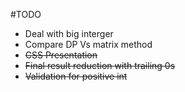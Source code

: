 #TODO
- Deal with big interger
- Compare DP Vs matrix method
- ~~CSS Presentation~~
- ~~Final result reduction with trailing 0s~~
- ~~Validation for positive int~~
